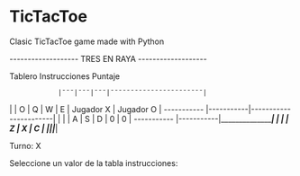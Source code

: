 # TicTacToe
Clasic TicTacToe game made with Python


------------------- TRES EN RAYA -------------------

Tablero         Instrucciones        Puntaje

                |¯¯¯|¯¯¯|¯¯¯|¯¯¯¯¯¯¯¯¯¯¯¯¯¯¯¯¯¯¯¯¯¯¯|
   |   | O      | Q | W | E | Jugador X | Jugador O |
-----------     |-----------|-----------------------|
   |   |        | A | S | D |     0     |     0     |
-----------     |-----------|_______________________|
   |   |        | Z | X | C |
                |___|___|___|

Turno: X

Seleccione un valor de la tabla instrucciones:
